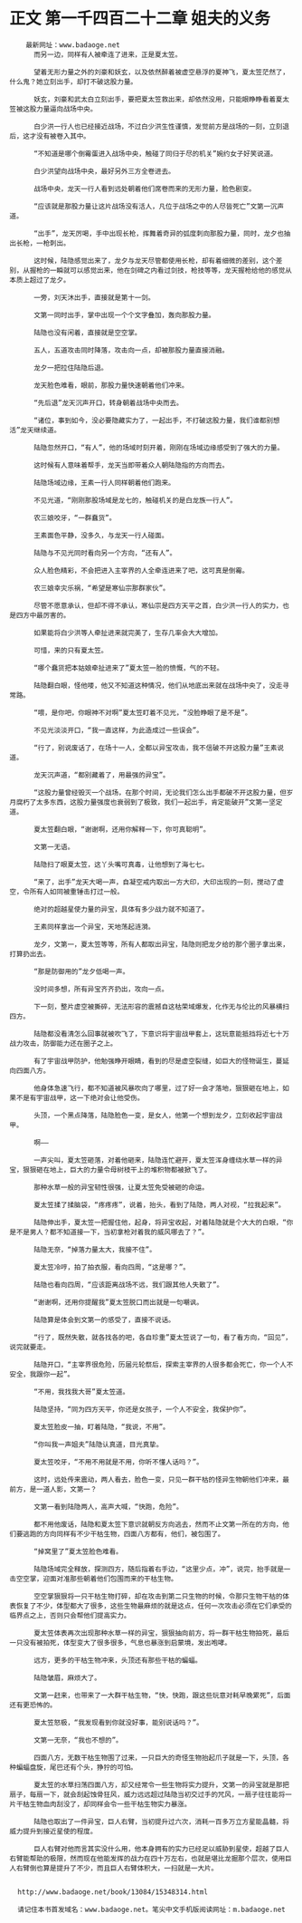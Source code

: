 # 正文 第一千四百二十二章 姐夫的义务
        最新网址：www.badaoge.net
          而另一边，同样有人被牵连了进来，正是夏太笠。
      
          望着无形力量之外的刘豪和妖玄，以及依然醉着被虚空悬浮的夏神飞，夏太笠茫然了，什么鬼？她立刻出手，却打不破这股力量。
      
          妖玄，刘豪和武太白立刻出手，要把夏太笠救出来，却依然没用，只能眼睁睁看着夏太笠被这股力量逼向战场中央。
      
          白少洪一行人也已经接近战场，不过白少洪生性谨慎，发觉前方是战场的一刻，立刻退后，这才没有被卷入其中。
      
          “不知道是哪个倒霉蛋进入战场中央，触碰了同归于尽的机关”婉约女子好笑说道。
      
          白少洪望向战场中央，最好另外三方全卷进去。
      
          战场中央，龙天一行人看到远处朝着他们席卷而来的无形力量，脸色剧变。
      
          “应该就是那股力量让这片战场没有活人，凡位于战场之中的人尽皆死亡”文第一沉声道。
      
          “出手”，龙天厉喝，手中出现长枪，挥舞着奇异的弧度刺向那股力量，同时，龙夕也抽出长枪，一枪刺出。
      
          这时候，陆隐感觉出来了，龙夕与龙天尽管都使用长枪，却有着细微的差别，这个差别，从握枪的一瞬就可以感觉出来，他在剑碑之内看过剑技，枪技等等，龙天握枪给他的感觉从本质上超过了龙夕。
      
          一旁，刘天沐出手，直接就是第十一剑。
      
          文第一同时出手，掌中出现一个个文字叠加，轰向那股力量。
      
          陆隐也没有闲着，直接就是空空掌。
      
          五人，五道攻击同时降落，攻击向一点，却被那股力量直接消融。
      
          龙夕一把拉住陆隐后退。
      
          龙天脸色难看，眼前，那股力量快速朝着他们冲来。
      
          “先后退”龙天沉声开口，转身朝着战场中央而去。
      
          “诸位，事到如今，没必要隐藏实力了，一起出手，不打破这股力量，我们谁都别想活”龙天继续道。
      
          陆隐忽然开口，“有人”，他的场域时刻开着，刚刚在场域边缘感受到了强大的力量。
      
          这时候有人意味着帮手，龙天当即带着众人朝陆隐指的方向而去。
      
          陆隐场域边缘，王素一行人同样朝着他们跑来。
      
          不见光道，“刚刚那股场域是龙七的，触碰机关的是白龙族一行人”。
      
          农三娘咬牙，“一群蠢货”。
      
          王素面色平静，没多久，与龙天一行人碰面。
      
          陆隐与不见光同时看向另一个方向，“还有人”。
      
          众人脸色精彩，不会把进入主宰界的人全牵连进来了吧，这可真是倒霉。
      
          农三娘幸灾乐祸，“希望是寒仙宗那群家伙”。
      
          尽管不愿意承认，但却不得不承认，寒仙宗是四方天平之首，白少洪一行人的实力，也是四方中最厉害的。
      
          如果能将白少洪等人牵扯进来就完美了，生存几率会大大增加。
      
          可惜，来的只有夏太笠。
      
          “哪个蠢货把本姑娘牵扯进来了”夏太笠一脸的愤慨，气的不轻。
      
          陆隐翻白眼，怪他喽，他又不知道这种情况，他们从地底出来就在战场中央了，没走寻常路。
      
          “喂，是你吧，你眼神不对啊”夏太笠盯着不见光，“没脸睁眼了是不是”。
      
          不见光淡淡开口，“我一直这样，为此造成过一些误会”。
      
          “行了，别说废话了，在场十一人，全都以异宝攻击，我不信破不开这股力量”王素说道。
      
          龙天沉声道，“都别藏着了，用最强的异宝”。
      
          “这股力量曾经毁灭一个战场，在那个时间，无论我们怎么出手都破不开这股力量，但岁月腐朽了太多东西，这股力量强度也衰弱到了极致，我们一起出手，肯定能破开”文第一坚定道。
      
          夏太笠翻白眼，“谢谢啊，还用你解释一下，你可真聪明”。
      
          文第一无语。
      
          陆隐扫了眼夏太笠，这丫头嘴可真毒，让他想到了海七七。
      
          “来了，出手”龙天大喝一声，自凝空戒内取出一方大印，大印出现的一刻，搅动了虚空，令所有人如同被重锤击打过一般。
      
          绝对的超越星使力量的异宝，具体有多少战力就不知道了。
      
          王素同样拿出一个异宝，天地荡起涟漪。
      
          龙夕，文第一，夏太笠等等，所有人都取出异宝，陆隐则把龙夕给的那个圈子拿出来，打算扔出去。
      
          “那是防御用的”龙夕低喝一声。
      
          没时间多想，所有异宝齐齐扔出，攻向一点。
      
          下一刻，整片虚空被撕碎，无法形容的震撼自这枯荣域爆发，化作无与伦比的风暴横扫四方。
      
          陆隐都没看清怎么回事就被吹飞了，下意识将宇宙战甲套上，这玩意能抵挡将近七十万战力攻击，防御能力还在圈子之上。
      
          有了宇宙战甲防护，他勉强睁开眼睛，看到的尽是虚空裂缝，如巨大的怪物诞生，蔓延向四面八方。
      
          他身体急速飞行，都不知道被风暴吹向了哪里，过了好一会才落地，狠狠砸在地上，如果不是有宇宙战甲，这一下绝对会让他受伤。
      
          头顶，一个黑点降落，陆隐脸色一变，是女人，他第一个想到龙夕，立刻收起宇宙战甲。
      
          啊——
      
          一声尖叫，夏太笠砸落，对着他砸来，陆隐连忙避开，夏太笠浑身缠绕水草一样的异宝，狠狠砸在地上，巨大的力量令母树枝干上的堆积物都被掀飞了。
      
          那种水草一般的异宝韧性很强，让夏太笠免受被砸的命运。
      
          夏太笠揉了揉脑袋，“疼疼疼”，说着，抬头，看到了陆隐，两人对视，“拉我起来”。
      
          陆隐伸出手，夏太笠一把握住他，起身，将异宝收起，对着陆隐就是个大大的白眼，“你是不是男人？都不知道接一下，当初拿枪对着我的威风哪去了？”。
      
          陆隐无奈，“掉落力量太大，我接不住”。
      
          夏太笠冷哼，拍了拍衣服，看向四周，“这是哪？”。
      
          陆隐也看向四周，“应该距离战场不远，我们跟其他人失散了”。
      
          “谢谢啊，还用你提醒我”夏太笠脱口而出就是一句嘲讽。
      
          陆隐算是体会到文第一的感受了，直接不说话。
      
          “行了，既然失散，就各找各的吧，各自珍重”夏太笠说了一句，看了看方向，“回见”，说完就要走。
      
          陆隐开口，“主宰界很危险，历届元轮祭后，探索主宰界的人很多都会死亡，你一个人不安全，我跟你一起”。
      
          “不用，我找我大哥”夏太笠道。
      
          陆隐坚持，“同为四方天平，你还是女孩子，一个人不安全，我保护你”。
      
          夏太笠脸皮一抽，盯着陆隐，“我说，不用”。
      
          “你叫我一声姐夫”陆隐认真道，目光真挚。
      
          夏太笠咬牙，“不用不用就是不用，你听不懂人话吗？”。
      
          这时，远处传来震动，两人看去，脸色一变，只见一群干枯的怪异生物朝他们冲来，最前方，是一道人影，文第一？
      
          文第一看到陆隐两人，高声大喊，“快跑，危险”。
      
          都不用他废话，陆隐和夏太笠下意识就朝反方向逃去，然而不止文第一所在的方向，他们要逃跑的方向同样有不少干枯生物，四面八方都有，他们，被包围了。
      
          “掉窝里了”夏太笠脸色难看。
      
          陆隐场域完全释放，探测四方，随后指着右手边，“这里少点，冲”，说完，抬手就是一击空空掌，迎面对准那些朝着他们包围而来的干枯生物。
      
          空空掌狠狠将一只干枯生物打碎，却在攻击到第二只生物的时候，令那只生物干枯的体表恢复了不少，体型都大了很多，这些生物最麻烦的就是这点，任何一次攻击必须在它们承受的临界点之上，否则只会帮他们提高实力。
      
          夏太笠体表再次出现那种水草一样的异宝，狠狠抽向前方，将一群干枯生物拍死，最后一只没有被拍死，体型变大了很多很多，气息也暴涨到启蒙境，发出咆哮。
      
          远方，更多的干枯生物冲来，头顶还有那些干枯的蝙蝠。
      
          陆隐皱眉，麻烦大了。
      
          文第一赶来，也带来了一大群干枯生物，“快，快跑，跟这些玩意对耗早晚累死”，后面还有更恐怖的。
      
          夏太笠怒极，“我发现看到你就没好事，能别说话吗？”。
      
          文第一无奈，“我也不想的”。
      
          四面八方，无数干枯生物围了过来，一只巨大的奇怪生物抬起爪子就是一下，头顶，各种蝙蝠盘旋，尾巴还有个头，狰狞的可怕。
      
          夏太笠的水草扫荡四面八方，却又经常令一些生物将实力提升，文第一的异宝就是那把扇子，每扇一下，就会刮起蚀骨狂风，威力远远超过陆隐当初交过手的咒风，一扇子往往能将一片干枯生物血肉刮没了，却同样会令一些干枯生物实力暴涨。
      
          陆隐也取出了一件异宝，巨人右臂，当初提升过六次，消耗一百多万立方星能晶髓，将威力提升到接近星使的程度。
      
          巨人右臂对他而言其实没什么用，他本身拥有的实力已经足以威胁到星使，超越了巨人右臂能帮助的极限，然而现在他能发挥的战力在四十万左右，也就是堪比龙掘那个层次，使用巨人右臂倒也算是提升了不少，而且巨人右臂体积大，一扫就是一大片。
      
      
      http://www.badaoge.net/book/13084/15348314.html
      
      请记住本书首发域名：www.badaoge.net。笔尖中文手机版阅读网址：m.badaoge.net